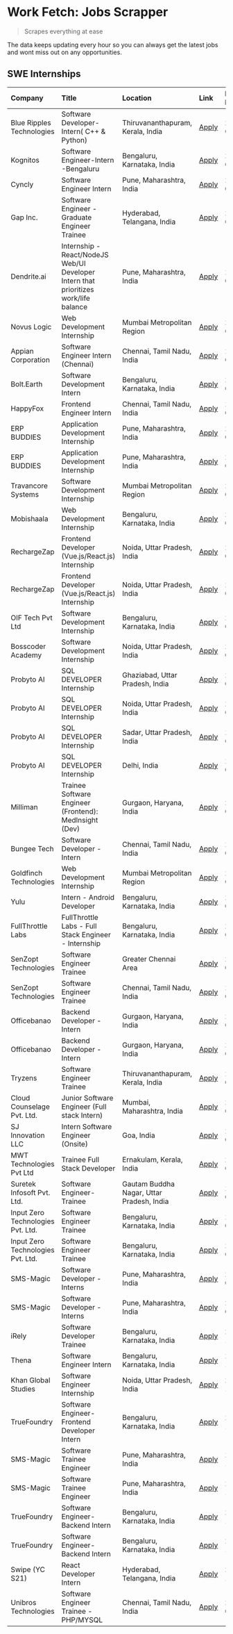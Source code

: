 # Work Fetch: Jobs Scrapper
> Scrapes everything at ease

The data keeps updating every hour so you can always get the latest jobs and wont miss out on any opportunities.

## SWE Internships
<!--START_SECTION:workfetch-->
| Company                           | Title                                                                                | Location                                  | Link                                                                                                                                                                                                                                                                                                | Date Posted   |
|:----------------------------------|:-------------------------------------------------------------------------------------|:------------------------------------------|:----------------------------------------------------------------------------------------------------------------------------------------------------------------------------------------------------------------------------------------------------------------------------------------------------|:--------------|
| Blue Ripples Technologies         | Software Developer- Intern( C++ & Python)                                            | Thiruvananthapuram, Kerala, India         | [Apply](https://in.linkedin.com/jobs/view/software-developer-intern-c%2B%2B-python-at-blue-ripples-technologies-3855594494?position=57&pageNum=0&refId=LWKwKVUswuWYXMB2KaiFcg%3D%3D&trackingId=Cu55JiGeL7XeRSn5EvppTA%3D%3D&trk=public_jobs_jserp-result_search-card)                               | 2024-03-14    |
| Kognitos                          | Software Engineer-Intern -Bengaluru                                                  | Bengaluru, Karnataka, India               | [Apply](https://in.linkedin.com/jobs/view/software-engineer-intern-bengaluru-at-kognitos-3855361239?position=4&pageNum=0&refId=LWKwKVUswuWYXMB2KaiFcg%3D%3D&trackingId=mwJ2xglhFStl%2FCtu%2F4KiuA%3D%3D&trk=public_jobs_jserp-result_search-card)                                                   | 2024-03-13    |
| Cyncly                            | Software Engineer Intern                                                             | Pune, Maharashtra, India                  | [Apply](https://in.linkedin.com/jobs/view/software-engineer-intern-at-cyncly-3853990178?position=49&pageNum=0&refId=LWKwKVUswuWYXMB2KaiFcg%3D%3D&trackingId=fDaqixHnPi6BG1YxurVnNg%3D%3D&trk=public_jobs_jserp-result_search-card)                                                                  | 2024-03-13    |
| Gap Inc.                          | Software Engineer - Graduate Engineer Trainee                                        | Hyderabad, Telangana, India               | [Apply](https://in.linkedin.com/jobs/view/software-engineer-graduate-engineer-trainee-at-gap-inc-3853818960?position=9&pageNum=0&refId=LWKwKVUswuWYXMB2KaiFcg%3D%3D&trackingId=jyfNCS3wtMW%2B%2BkRJt62zMw%3D%3D&trk=public_jobs_jserp-result_search-card)                                           | 2024-03-12    |
| Dendrite.ai                       | Internship - React/NodeJS Web/UI Developer Intern that prioritizes work/life balance | Pune, Maharashtra, India                  | [Apply](https://in.linkedin.com/jobs/view/internship-react-nodejs-web-ui-developer-intern-that-prioritizes-work-life-balance-at-dendrite-ai-3853583200?position=53&pageNum=0&refId=LWKwKVUswuWYXMB2KaiFcg%3D%3D&trackingId=Tc1seNJcGc6%2BMBRAgq1CwQ%3D%3D&trk=public_jobs_jserp-result_search-card) | 2024-03-12    |
| Novus Logic                       | Web Development Internship                                                           | Mumbai Metropolitan Region                | [Apply](https://in.linkedin.com/jobs/view/web-development-internship-at-novus-logic-3850818621?position=59&pageNum=0&refId=LWKwKVUswuWYXMB2KaiFcg%3D%3D&trackingId=jkOIpmVOkZQAh0flUgCGRA%3D%3D&trk=public_jobs_jserp-result_search-card)                                                           | 2024-03-08    |
| Appian Corporation                | Software Engineer Intern (Chennai)                                                   | Chennai, Tamil Nadu, India                | [Apply](https://in.linkedin.com/jobs/view/software-engineer-intern-chennai-at-appian-corporation-3848335036?position=3&pageNum=0&refId=LWKwKVUswuWYXMB2KaiFcg%3D%3D&trackingId=L68S0s4KqKjQkyPp0ztk5w%3D%3D&trk=public_jobs_jserp-result_search-card)                                               | 2024-03-07    |
| Bolt.Earth                        | Software Development Intern                                                          | Bengaluru, Karnataka, India               | [Apply](https://in.linkedin.com/jobs/view/software-development-intern-at-bolt-earth-3849437038?position=24&pageNum=0&refId=LWKwKVUswuWYXMB2KaiFcg%3D%3D&trackingId=a9ZkmMxPaQNnLrl%2Bdz%2FPMw%3D%3D&trk=public_jobs_jserp-result_search-card)                                                       | 2024-03-07    |
| HappyFox                          | Frontend Engineer Intern                                                             | Chennai, Tamil Nadu, India                | [Apply](https://in.linkedin.com/jobs/view/frontend-engineer-intern-at-happyfox-3848357951?position=44&pageNum=0&refId=LWKwKVUswuWYXMB2KaiFcg%3D%3D&trackingId=VG%2BxSQeoAFsnLxgXdvULrQ%3D%3D&trk=public_jobs_jserp-result_search-card)                                                              | 2024-03-07    |
| ERP BUDDIES                       | Application Development Internship                                                   | Pune, Maharashtra, India                  | [Apply](https://in.linkedin.com/jobs/view/application-development-internship-at-erp-buddies-3848828144?position=30&pageNum=0&refId=LWKwKVUswuWYXMB2KaiFcg%3D%3D&trackingId=hsCBkW7j2JIczIkq3EsAfg%3D%3D&trk=public_jobs_jserp-result_search-card)                                                   | 2024-03-06    |
| ERP BUDDIES                       | Application Development Internship                                                   | Pune, Maharashtra, India                  | [Apply](https://in.linkedin.com/jobs/view/application-development-internship-at-erp-buddies-3848828144?position=5&pageNum=2&refId=pCekjojP%2F%2BhNlHhyQoQ0%2BA%3D%3D&trackingId=RypVfEXNv4hoimiKZuxQOw%3D%3D&trk=public_jobs_jserp-result_search-card)                                              | 2024-03-06    |
| Travancore Systems                | Software Development Internship                                                      | Mumbai Metropolitan Region                | [Apply](https://in.linkedin.com/jobs/view/software-development-internship-at-travancore-systems-3847706952?position=10&pageNum=0&refId=LWKwKVUswuWYXMB2KaiFcg%3D%3D&trackingId=81yXK73dF90R3EWh1t6rhg%3D%3D&trk=public_jobs_jserp-result_search-card)                                               | 2024-03-05    |
| Mobishaala                        | Web Development Internship                                                           | Bengaluru, Karnataka, India               | [Apply](https://in.linkedin.com/jobs/view/web-development-internship-at-mobishaala-3847710287?position=22&pageNum=0&refId=LWKwKVUswuWYXMB2KaiFcg%3D%3D&trackingId=S6weYsUsoVjl534Sdv93Cg%3D%3D&trk=public_jobs_jserp-result_search-card)                                                            | 2024-03-05    |
| RechargeZap                       | Frontend Developer  (Vue.js/React.js) Internship                                     | Noida, Uttar Pradesh, India               | [Apply](https://in.linkedin.com/jobs/view/frontend-developer-vue-js-react-js-internship-at-rechargezap-3847708827?position=34&pageNum=0&refId=LWKwKVUswuWYXMB2KaiFcg%3D%3D&trackingId=4j67iDDZ242GbTBY%2BXg%2Bqg%3D%3D&trk=public_jobs_jserp-result_search-card)                                    | 2024-03-05    |
| RechargeZap                       | Frontend Developer  (Vue.js/React.js) Internship                                     | Noida, Uttar Pradesh, India               | [Apply](https://in.linkedin.com/jobs/view/frontend-developer-vue-js-react-js-internship-at-rechargezap-3847708827?position=9&pageNum=2&refId=pCekjojP%2F%2BhNlHhyQoQ0%2BA%3D%3D&trackingId=R2T6WcAaF0iiAH0A1DdPWg%3D%3D&trk=public_jobs_jserp-result_search-card)                                   | 2024-03-05    |
| OIF Tech Pvt Ltd                  | Software Development Internship                                                      | Bengaluru, Karnataka, India               | [Apply](https://in.linkedin.com/jobs/view/software-development-internship-at-oif-tech-pvt-ltd-3846326596?position=5&pageNum=0&refId=LWKwKVUswuWYXMB2KaiFcg%3D%3D&trackingId=2mECrOvaEz%2FYym9vYgS4iQ%3D%3D&trk=public_jobs_jserp-result_search-card)                                                | 2024-03-04    |
| Bosscoder Academy                 | Software Development Internship                                                      | Noida, Uttar Pradesh, India               | [Apply](https://in.linkedin.com/jobs/view/software-development-internship-at-bosscoder-academy-3846323827?position=14&pageNum=0&refId=LWKwKVUswuWYXMB2KaiFcg%3D%3D&trackingId=9FGttgIi1DmCg9wyx1ow6Q%3D%3D&trk=public_jobs_jserp-result_search-card)                                                | 2024-03-04    |
| Probyto AI                        | SQL DEVELOPER Internship                                                             | Ghaziabad, Uttar Pradesh, India           | [Apply](https://in.linkedin.com/jobs/view/sql-developer-internship-at-probyto-ai-3846327640?position=43&pageNum=0&refId=LWKwKVUswuWYXMB2KaiFcg%3D%3D&trackingId=xVS8RMI0Bci17u8IVDFCcg%3D%3D&trk=public_jobs_jserp-result_search-card)                                                              | 2024-03-04    |
| Probyto AI                        | SQL DEVELOPER Internship                                                             | Noida, Uttar Pradesh, India               | [Apply](https://in.linkedin.com/jobs/view/sql-developer-internship-at-probyto-ai-3846328520?position=45&pageNum=0&refId=LWKwKVUswuWYXMB2KaiFcg%3D%3D&trackingId=n5m8VPxK41v10FH5WOAfRw%3D%3D&trk=public_jobs_jserp-result_search-card)                                                              | 2024-03-04    |
| Probyto AI                        | SQL DEVELOPER Internship                                                             | Sadar, Uttar Pradesh, India               | [Apply](https://in.linkedin.com/jobs/view/sql-developer-internship-at-probyto-ai-3846329214?position=46&pageNum=0&refId=LWKwKVUswuWYXMB2KaiFcg%3D%3D&trackingId=djd3%2FwXLv53BbC6kVzI5QA%3D%3D&trk=public_jobs_jserp-result_search-card)                                                            | 2024-03-04    |
| Probyto AI                        | SQL DEVELOPER Internship                                                             | Delhi, India                              | [Apply](https://in.linkedin.com/jobs/view/sql-developer-internship-at-probyto-ai-3846324863?position=54&pageNum=0&refId=LWKwKVUswuWYXMB2KaiFcg%3D%3D&trackingId=ERbQkD0MgBapMxmT2oHczA%3D%3D&trk=public_jobs_jserp-result_search-card)                                                              | 2024-03-04    |
| Milliman                          | Trainee Software Engineer (Frontend): MedInsight (Dev)                               | Gurgaon, Haryana, India                   | [Apply](https://in.linkedin.com/jobs/view/trainee-software-engineer-frontend-medinsight-dev-at-milliman-3792874280?position=7&pageNum=0&refId=LWKwKVUswuWYXMB2KaiFcg%3D%3D&trackingId=j0uYO4BLdecBzLplbnbH2Q%3D%3D&trk=public_jobs_jserp-result_search-card)                                        | 2024-03-01    |
| Bungee Tech                       | Software Developer - Intern                                                          | Chennai, Tamil Nadu, India                | [Apply](https://in.linkedin.com/jobs/view/software-developer-intern-at-bungee-tech-3842220746?position=56&pageNum=0&refId=LWKwKVUswuWYXMB2KaiFcg%3D%3D&trackingId=zcYpaWjxIp6EfIKxvxFRaQ%3D%3D&trk=public_jobs_jserp-result_search-card)                                                            | 2024-02-28    |
| Goldfinch Technologies            | Web Development Internship                                                           | Mumbai Metropolitan Region                | [Apply](https://in.linkedin.com/jobs/view/web-development-internship-at-goldfinch-technologies-3837823879?position=47&pageNum=0&refId=LWKwKVUswuWYXMB2KaiFcg%3D%3D&trackingId=K7F3tpbVDPzngX8iM8UQVQ%3D%3D&trk=public_jobs_jserp-result_search-card)                                                | 2024-02-22    |
| Yulu                              | Intern - Android Developer                                                           | Bengaluru, Karnataka, India               | [Apply](https://in.linkedin.com/jobs/view/intern-android-developer-at-yulu-3834459982?position=50&pageNum=0&refId=LWKwKVUswuWYXMB2KaiFcg%3D%3D&trackingId=KfBi3QZlD0MKLzWVWK7Z%2Bw%3D%3D&trk=public_jobs_jserp-result_search-card)                                                                  | 2024-02-19    |
| FullThrottle Labs                 | FullThrottle Labs - Full Stack Engineer - Internship                                 | Bengaluru, Karnataka, India               | [Apply](https://in.linkedin.com/jobs/view/fullthrottle-labs-full-stack-engineer-internship-at-fullthrottle-labs-3829636016?position=60&pageNum=0&refId=LWKwKVUswuWYXMB2KaiFcg%3D%3D&trackingId=GjMxwjoFjYeo55TW%2Baw5Kg%3D%3D&trk=public_jobs_jserp-result_search-card)                             | 2024-02-17    |
| SenZopt Technologies              | Software Engineer Trainee                                                            | Greater Chennai Area                      | [Apply](https://in.linkedin.com/jobs/view/software-engineer-trainee-at-senzopt-technologies-3827688781?position=36&pageNum=0&refId=LWKwKVUswuWYXMB2KaiFcg%3D%3D&trackingId=JIAiLjvbvVnaEDrOTKfkEQ%3D%3D&trk=public_jobs_jserp-result_search-card)                                                   | 2024-02-12    |
| SenZopt Technologies              | Software Engineer Trainee                                                            | Chennai, Tamil Nadu, India                | [Apply](https://in.linkedin.com/jobs/view/software-engineer-trainee-at-senzopt-technologies-3827686880?position=51&pageNum=0&refId=LWKwKVUswuWYXMB2KaiFcg%3D%3D&trackingId=cjbKqE5Ql4W1VBvmo2wj5A%3D%3D&trk=public_jobs_jserp-result_search-card)                                                   | 2024-02-12    |
| Officebanao                       | Backend Developer - Intern                                                           | Gurgaon, Haryana, India                   | [Apply](https://in.linkedin.com/jobs/view/backend-developer-intern-at-officebanao-3814263731?position=26&pageNum=0&refId=LWKwKVUswuWYXMB2KaiFcg%3D%3D&trackingId=w4zxJJzUAop5cjc%2F2izvcw%3D%3D&trk=public_jobs_jserp-result_search-card)                                                           | 2024-01-31    |
| Officebanao                       | Backend Developer - Intern                                                           | Gurgaon, Haryana, India                   | [Apply](https://in.linkedin.com/jobs/view/backend-developer-intern-at-officebanao-3814263731?position=1&pageNum=2&refId=pCekjojP%2F%2BhNlHhyQoQ0%2BA%3D%3D&trackingId=IcMYKbP7IeguRSz%2Fayod5Q%3D%3D&trk=public_jobs_jserp-result_search-card)                                                      | 2024-01-31    |
| Tryzens                           | Software Engineer Trainee                                                            | Thiruvananthapuram, Kerala, India         | [Apply](https://in.linkedin.com/jobs/view/software-engineer-trainee-at-tryzens-3809363491?position=38&pageNum=0&refId=LWKwKVUswuWYXMB2KaiFcg%3D%3D&trackingId=KlN3hHspbzZIlWIMWiH9uQ%3D%3D&trk=public_jobs_jserp-result_search-card)                                                                | 2024-01-18    |
| Cloud Counselage Pvt. Ltd.        | Junior Software Engineer (Full stack Intern)                                         | Mumbai, Maharashtra, India                | [Apply](https://in.linkedin.com/jobs/view/junior-software-engineer-full-stack-intern-at-cloud-counselage-pvt-ltd-3803132814?position=25&pageNum=0&refId=LWKwKVUswuWYXMB2KaiFcg%3D%3D&trackingId=KLtqR9oGEd4QCWgQH0y7Pg%3D%3D&trk=public_jobs_jserp-result_search-card)                              | 2024-01-11    |
| SJ Innovation LLC                 | Intern Software Engineer (Onsite)                                                    | Goa, India                                | [Apply](https://in.linkedin.com/jobs/view/intern-software-engineer-onsite-at-sj-innovation-llc-3799959011?position=42&pageNum=0&refId=LWKwKVUswuWYXMB2KaiFcg%3D%3D&trackingId=fOyIan6qmK%2Bh5NW%2FBRixug%3D%3D&trk=public_jobs_jserp-result_search-card)                                            | 2024-01-11    |
| MWT Technologies Pvt Ltd          | Trainee Full Stack Developer                                                         | Ernakulam, Kerala, India                  | [Apply](https://in.linkedin.com/jobs/view/trainee-full-stack-developer-at-mwt-technologies-pvt-ltd-3800921715?position=8&pageNum=0&refId=LWKwKVUswuWYXMB2KaiFcg%3D%3D&trackingId=gjTbnFnQcB9oPwK7lPPgBw%3D%3D&trk=public_jobs_jserp-result_search-card)                                             | 2024-01-09    |
| Suretek Infosoft Pvt. Ltd.        | Software Engineer-Trainee                                                            | Gautam Buddha Nagar, Uttar Pradesh, India | [Apply](https://in.linkedin.com/jobs/view/software-engineer-trainee-at-suretek-infosoft-pvt-ltd-3800934643?position=20&pageNum=0&refId=LWKwKVUswuWYXMB2KaiFcg%3D%3D&trackingId=cQ1N4gnJW5ZnRfvP3cvo4A%3D%3D&trk=public_jobs_jserp-result_search-card)                                               | 2024-01-09    |
| Input Zero Technologies Pvt. Ltd. | Software Engineer Trainee                                                            | Bengaluru, Karnataka, India               | [Apply](https://in.linkedin.com/jobs/view/software-engineer-trainee-at-input-zero-technologies-pvt-ltd-3800927643?position=29&pageNum=0&refId=LWKwKVUswuWYXMB2KaiFcg%3D%3D&trackingId=nHtzoAXPixWcJp1cBB6n3Q%3D%3D&trk=public_jobs_jserp-result_search-card)                                        | 2024-01-09    |
| Input Zero Technologies Pvt. Ltd. | Software Engineer Trainee                                                            | Bengaluru, Karnataka, India               | [Apply](https://in.linkedin.com/jobs/view/software-engineer-trainee-at-input-zero-technologies-pvt-ltd-3800927643?position=4&pageNum=2&refId=pCekjojP%2F%2BhNlHhyQoQ0%2BA%3D%3D&trackingId=d67iVXI%2FAt614lh9i1se7A%3D%3D&trk=public_jobs_jserp-result_search-card)                                 | 2024-01-09    |
| SMS-Magic                         | Software Developer -Interns                                                          | Pune, Maharashtra, India                  | [Apply](https://in.linkedin.com/jobs/view/software-developer-interns-at-sms-magic-3799485343?position=35&pageNum=0&refId=LWKwKVUswuWYXMB2KaiFcg%3D%3D&trackingId=Y%2Fi09qGZzoSeLraRzlbyZg%3D%3D&trk=public_jobs_jserp-result_search-card)                                                           | 2024-01-05    |
| SMS-Magic                         | Software Developer -Interns                                                          | Pune, Maharashtra, India                  | [Apply](https://in.linkedin.com/jobs/view/software-developer-interns-at-sms-magic-3799485343?position=10&pageNum=2&refId=pCekjojP%2F%2BhNlHhyQoQ0%2BA%3D%3D&trackingId=IxVknPqMB5zpuTRanZoFGA%3D%3D&trk=public_jobs_jserp-result_search-card)                                                       | 2024-01-05    |
| iRely                             | Software Developer Trainee                                                           | Bengaluru, Karnataka, India               | [Apply](https://in.linkedin.com/jobs/view/software-developer-trainee-at-irely-3801577534?position=15&pageNum=0&refId=LWKwKVUswuWYXMB2KaiFcg%3D%3D&trackingId=aQoc%2FV%2BUK%2BJ8WnR2d2Yb7g%3D%3D&trk=public_jobs_jserp-result_search-card)                                                           | 2023-12-22    |
| Thena                             | Software Engineer Intern                                                             | Bengaluru, Karnataka, India               | [Apply](https://in.linkedin.com/jobs/view/software-engineer-intern-at-thena-3778731751?position=18&pageNum=0&refId=LWKwKVUswuWYXMB2KaiFcg%3D%3D&trackingId=mUL9xXjBraA6LdYxRBocYA%3D%3D&trk=public_jobs_jserp-result_search-card)                                                                   | 2023-12-05    |
| Khan Global Studies               | Software Engineer Internship                                                         | Noida, Uttar Pradesh, India               | [Apply](https://in.linkedin.com/jobs/view/software-engineer-internship-at-khan-global-studies-3766942197?position=55&pageNum=0&refId=LWKwKVUswuWYXMB2KaiFcg%3D%3D&trackingId=%2BdQbatAUiw%2F9Ix2gDvJP%2Bw%3D%3D&trk=public_jobs_jserp-result_search-card)                                           | 2023-11-27    |
| TrueFoundry                       | Software Engineer- Frontend Developer Intern                                         | Bengaluru, Karnataka, India               | [Apply](https://in.linkedin.com/jobs/view/software-engineer-frontend-developer-intern-at-truefoundry-3790095058?position=17&pageNum=0&refId=LWKwKVUswuWYXMB2KaiFcg%3D%3D&trackingId=Lm%2B8tV8F2aRITnX55jvLHg%3D%3D&trk=public_jobs_jserp-result_search-card)                                        | 2023-11-24    |
| SMS-Magic                         | Software Trainee Engineer                                                            | Pune, Maharashtra, India                  | [Apply](https://in.linkedin.com/jobs/view/software-trainee-engineer-at-sms-magic-3761409781?position=28&pageNum=0&refId=LWKwKVUswuWYXMB2KaiFcg%3D%3D&trackingId=5u8cmD%2FBAquK72G%2BgkfVzg%3D%3D&trk=public_jobs_jserp-result_search-card)                                                          | 2023-11-16    |
| SMS-Magic                         | Software Trainee Engineer                                                            | Pune, Maharashtra, India                  | [Apply](https://in.linkedin.com/jobs/view/software-trainee-engineer-at-sms-magic-3761409781?position=3&pageNum=2&refId=pCekjojP%2F%2BhNlHhyQoQ0%2BA%3D%3D&trackingId=3ycotDoLV4w4Kqi5azEhHQ%3D%3D&trk=public_jobs_jserp-result_search-card)                                                         | 2023-11-16    |
| TrueFoundry                       | Software Engineer-Backend Intern                                                     | Bengaluru, Karnataka, India               | [Apply](https://in.linkedin.com/jobs/view/software-engineer-backend-intern-at-truefoundry-3779508170?position=31&pageNum=0&refId=LWKwKVUswuWYXMB2KaiFcg%3D%3D&trackingId=pgM0rCgQsr%2B97FHF2xytSg%3D%3D&trk=public_jobs_jserp-result_search-card)                                                   | 2023-11-10    |
| TrueFoundry                       | Software Engineer-Backend Intern                                                     | Bengaluru, Karnataka, India               | [Apply](https://in.linkedin.com/jobs/view/software-engineer-backend-intern-at-truefoundry-3779508170?position=6&pageNum=2&refId=pCekjojP%2F%2BhNlHhyQoQ0%2BA%3D%3D&trackingId=PulC7MY%2F4LbmyC8l8BYs7g%3D%3D&trk=public_jobs_jserp-result_search-card)                                              | 2023-11-10    |
| Swipe (YC S21)                    | React Developer Intern                                                               | Hyderabad, Telangana, India               | [Apply](https://in.linkedin.com/jobs/view/react-developer-intern-at-swipe-yc-s21-3737600089?position=19&pageNum=0&refId=LWKwKVUswuWYXMB2KaiFcg%3D%3D&trackingId=TZf8POq3IlgOulCmP2Cm%2Fg%3D%3D&trk=public_jobs_jserp-result_search-card)                                                            | 2023-10-13    |
| Unibros Technologies              | Software Engineer Trainee - PHP/MYSQL                                                | Chennai, Tamil Nadu, India                | [Apply](https://in.linkedin.com/jobs/view/software-engineer-trainee-php-mysql-at-unibros-technologies-3656599241?position=39&pageNum=0&refId=LWKwKVUswuWYXMB2KaiFcg%3D%3D&trackingId=WbkO0k1T%2B2HMZQDjgNy8cg%3D%3D&trk=public_jobs_jserp-result_search-card)                                       | 2023-06-12    |
<!--END_SECTION:workfetch-->
